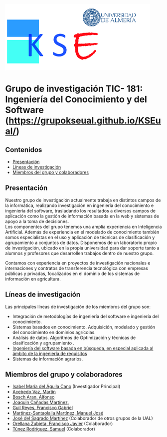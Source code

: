 

  [<img src="iconos/logoconuni.png">](http://brujula.ual.es/research-groups/7-ingenieria-de-datos--del-conocimiento-y-del-software)


# Grupo de investigación TIC- 181: Ingeniería del Conocimiento y del Software (https://grupokseual.github.io/KSEual/)



## Contenidos
- [Presentación](#Presentación)
- [Líneas de investigación](#Líneas)
- [Miembros del grupo y colaboradores](#Miembros)

## Presentación

Nuestro grupo de investigación actualmente trabaja en distintos campos de la informática, realizando investigación en ingeniería del conocimiento e ingeniería del software, trasladando los resultados a diversos campos de aplicación como la gestión de información basada en la web y sistemas de apoyo a la toma de decisiones.  
Los componentes del grupo tenemos una amplia experiencia en Inteligencia Artificial. Además de experiencia en el modelado de conocimiento también somos especialistas en el uso y aplicación de técnicas de clasificación y agrupamiento a conjuntos de datos.
Disponemos de un laboratorio propio de investigación, ubicado en la propia universidad para dar soporte tanto a alumnos y profesores que desarrollen trabajos dentro de nuestro grupo. 

Contamos con experiencia en proyectos de investigación nacionales e internaciones y contratos de transferencia tecnológica con empresas públicas y privadas, focalizados en el dominio de los sistemas de información en agricultura. 

## Líneas de investigación

Las principales líneas de investigación de los miembros del grupo son:

- Integración de metodologías de ingeniería del software e ingeniería del conocimiento.
- Sistemas basados en conocimiento. Adquisición, modelado y gestión del conocimiento en dominios agrícolas.
- Análisis de datos. Algoritmos de Optimización y técnicas de clasificación y agrupamiento .
- [Ingeniería del software basada en búsqueda, en especial aplicada al ámbito de la ingeniería de requisitos](/lineas/sbse.md)
- Sistemas de información agrarios.

## Miembros del grupo y colaboradores

 
 - [Isabel María del Águila Cano](miembros/imaguila.md) (Investigador Principal) 
 - [Acebedo Vaz, Martin](https://www.scopus.com/authid/detail.uri?authorId=7801527694)
 - [Bosch Aran, Alfonso](http://brujula.ual.es/authors/104.html)
 - [Joaquin Cañadas Martínez](http://brujula.ual.es/authors/139.html),
 - [Guil Reyes, Francisco Gabriel](http://brujula.ual.es/authors/439.html)
 - [Martínez-Santaolalla Martínez, Manuel José]()
 - [José del Sagrado Martínez](http://brujula.ual.es/authors/874.html?sortBy=dateDesc&pageType=book_chapter_thesis#publication-45888) (Colaborador de otros grupos de la UAL)
 - [Orellana Zubieta, Francisco Javier](https://www.researchgate.net/profile/Francisco-Orellana-2) (Colaborador)
 - [Túnez Rodríguez, Samuel](http://brujula.ual.es/authors/970.html) (Colaborador)




